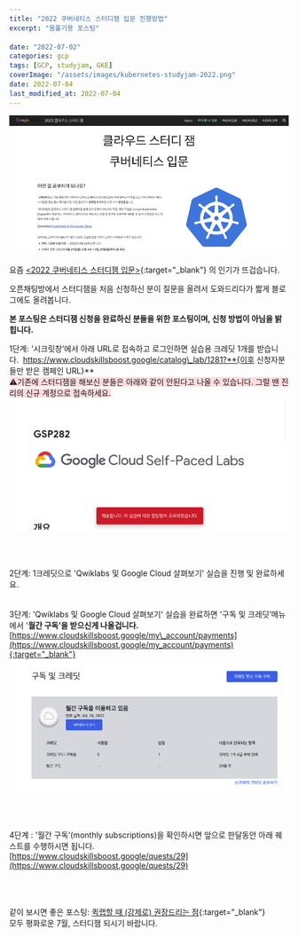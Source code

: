 ```yaml
---
title: "2022 쿠버네티스 스터디잼 입문 진행방법"
excerpt: "몸풀기용 포스팅"

date: "2022-07-02"
categories: gcp
tags: [GCP, studyjam, GKE]
coverImage: "/assets/images/kubernetes-studyjam-2022.png"
date: 2022-07-04
last_modified_at: 2022-07-04
---
```



![2022 쿠버네티스 스터디잼 입문](/assets/images/kubernetes-studyjam-2022.png)

요즘 [<2022 쿠버네티스 스터디잼 입문>](https://sites.google.com/view/studyjam-kr/%EC%BF%A0%EB%B2%84%EB%84%A4%ED%8B%B0%EC%8A%A4-%EC%9E%85%EB%AC%B8){:target="_blank"} 의 인기가 뜨겁습니다.

오픈채팅방에서 스터디잼을 처음 신청하신 분이 질문을 올려서 도와드리다가 짧게 블로그에도 올려봅니다. 

**본 포스팅은 스터디잼 신청을 완료하신 분들을 위한 포스팅이며, 신청 방법이 아님을 밝힙니다.**



1단계: '시크릿창’에서 아래 URL로 접속하고 로그인하면 실습용 크레딧 1개를 받습니다. 
https://www.cloudskillsboost.google/catalog\_lab/1281?**{이후 신청자분들만 받은 캠페인 URL}**<br>
<span style='background-color: #ffdce0'>
⚠️기존에 스터디잼을 해보신 분들은 아래와 같이 안된다고 나올 수 있습니다. 그럴 땐 진리의 신규 계정으로 접속하세요.</span>   
!["할당량 초과라고 경고창 뜨는 퀵랩 화면"](/assets/images/gcp-studyjam-history.png)


<br><br><br>
2단계: 1크레딧으로 'Qwiklabs 및 Google Cloud 살펴보기' 실습을 진행 및 완료하세요.
<br><br><br>
3단계: 'Qwiklabs 및 Google Cloud 살펴보기' 실습을 완료하면 '구독 및 크레딧’메뉴에서 '**월간 구독’을 받으신게 나올겁니다.**
[https://www.cloudskillsboost.google/my\_account/payments](https://www.cloudskillsboost.google/my_account/payments){:target="_blank"}
![](/assets/images/gcp-studyjam-monthly-subscriptions.png)

<br><br><br>
4단계 : '월간 구독’(monthly subscriptions)을 확인하시면 앞으로 한달동안 아래 퀘스트를 수행하시면 됩니다.<br>
[https://www.cloudskillsboost.google/quests/29](https://www.cloudskillsboost.google/quests/29)

<br><br><br>
같이 보시면 좋은 포스팅: [퀵랩할 때 (강제로) 권장드리는 점](https://lifeoncloud.kr/gcp/gcp-docs/incognito/){:target="_blank"}
<br>
모두 평화로운 7월, 스터디잼 되시기 바랍니다.

